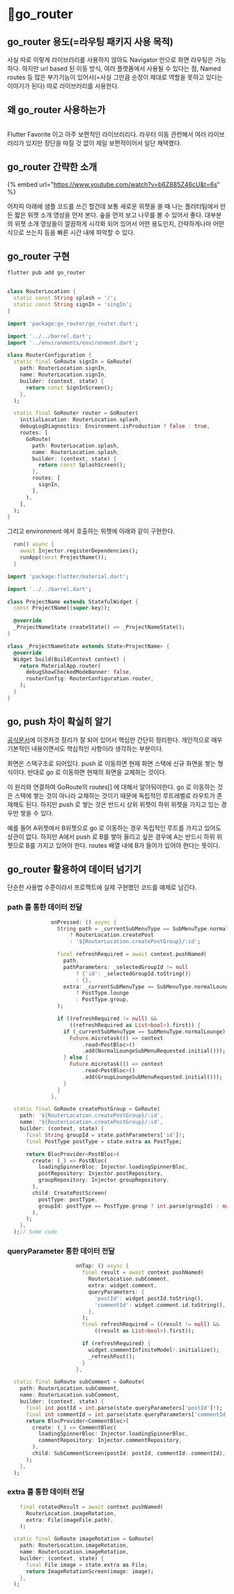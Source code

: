 # go\_router

## go\_router 용도(=라우팅 패키지 사용 목적)

사실 따로 이렇게 라이브러리를 사용하지 않아도 Navigator 만으로 화면 라우팅은 가능하다. 하지만 url based 된 이동 방식, 여러 플랫폼에서 사용될 수 있다는 점, Named routes 등 많은 부가기능이 있어서(=사실 그만큼 순정이 제대로 역할을 못하고 있다는 이야기가 된다) 따로 라이브러리를 사용한다.



## 왜 go\_router 사용하는가

<figure><img src="../../../.gitbook/assets/image (3) (1) (1).png" alt=""><figcaption></figcaption></figure>

Flutter Favorite 이고 아주 보편적인 라이브러리다. 라우터 이동 관련해서 여러 라이브러리가 있지만 장단을 따질 것 없이 제일 보편적이어서 일단 채택했다.



## go\_router 간략한 소개

{% embed url="https://www.youtube.com/watch?v=b6Z885Z46cU&t=6s" %}

어차피 아래에 샘플 코드를 쓰긴 할건데 보통 새로운 위젯을 쓸 때 나는 플러터팀에서 만든 짧은 위젯 소개 영상을 먼저 본다. 숲을 먼저 보고 나무를 볼 수 있어서 좋다. 대부분의 위젯 소개 영상들이 깔끔하게 시각화 되어 있어서 어떤 용도인지, 간략하게나마 어떤식으로 쓰는지 등을 빠른 시간 내에 파악할 수 있다.



## go\_router 구현

```bash
flutter pub add go_router
```

<figure><img src="../../../.gitbook/assets/image (1) (1) (1) (1) (1) (1).png" alt=""><figcaption></figcaption></figure>

```dart
class RouterLocation {
  static const String splash = '/';
  static const String signIn = 'singIn';
}
```

```dart
import 'package:go_router/go_router.dart';

import '../../barrel.dart';
import '../environments/environment.dart';

class RouterConfiguration {
  static final GoRoute signIn = GoRoute(
    path: RouterLocation.signIn,
    name: RouterLocation.signIn,
    builder: (context, state) {
      return const SignInScreen();
    },
  );

  static final GoRouter router = GoRouter(
    initialLocation: RouterLocation.splash,
    debugLogDiagnostics: Environment.isProduction ? false : true,
    routes: [
      GoRoute(
        path: RouterLocation.splash,
        name: RouterLocation.splash,
        builder: (context, state) {
          return const SplashScreen();
        },
        routes: [
          signIn,
        ],
      ),
    ],
  );
}
```



그리고 environment 에서 호출하는 위젯에 아래와 같이 구현한다.

```dart
  run() async {
    await Injector.registerDependencies();
    runApp(const ProjectName());
  }
```

```dart
import 'package:flutter/material.dart';

import '../../barrel.dart';

class ProjectName extends StatefulWidget {
  const ProjectName({super.key});

  @override
  _ProjectNameState createState() => _ProjectNameState();
}

class _ProjectNameState extends State<ProjectName> {
  @override
  Widget build(BuildContext context) {
    return MaterialApp.router(
      debugShowCheckedModeBanner: false,
      routerConfig: RouterConfiguration.router,
    );
  }
}
```



## go, push 차이 확실히 알기

[공식문서](https://pub.dev/documentation/go\_router/latest/topics/Get%20started-topic.html)에 이것저것 정리가 잘 되어 있어서 핵심만 간단히 정리한다. 개인적으로 매우 기본적인 내용이면서도 핵심적인 사항이라 생각하는 부분이다.

화면은 스택구조로 되어있다. push 로 이동하면 현재 화면 스택에 신규 화면을 쌓는 형식이다. 반대로 go 로 이동하면 현재의 화면을 교체하는 것이다.

이 원리와 연결하여 GoRoute의 routes\[] 에 대해서 알아둬야한다. go 로 이동하는 것은 스택에 쌓는 것이 아니라 교체하는 것이기 때문에 독립적인 루트레벨로 라우트가 존재해도 된다. 하지만 push 로 쌓는 것은 반드시 상위 위젯이 하위 위젯을 가지고 있는 경우만 쌓을 수 있다.

예를 들어 A위젯에서 B위젯으로 go 로 이동하는 경우 독립적인 루트를 가지고 있어도 상관이 없다. 하지만 A에서 push 로 B를 쌓아 올리고 싶은 경우에 A는 반드시 하위 위젯으로 B를 가지고 있어야 한다. routes 배열 내에 B가 들어가 있어야 한다는 뜻이다.



## go\_router 활용하여 데이터 넘기기

단순한 사용법 수준이라서 프로젝트에 실제 구현했던 코드를 예제로 남긴다.



### path 를 통한 데이터 전달

```dart
              onPressed: () async {
                String path = _currentSubMenuType == SubMenuType.normalLounge
                    ? RouterLocation.createPost
                    : '${RouterLocation.createPostGroup}/:id';

                final refreshRequired = await context.pushNamed(
                  path,
                  pathParameters: _selectedGroupId != null
                      ? {'id': _selectedGroupId.toString()}
                      : {},
                  extra: _currentSubMenuType == SubMenuType.normalLounge
                      ? PostType.lounge
                      : PostType.group,
                );

                if ((refreshRequired != null) &&
                    ((refreshRequired as List<bool>).first)) {
                  if (_currentSubMenuType == SubMenuType.normalLounge) {
                    Future.microtask(() => context
                        .read<PostBloc>()
                        .add(NormalLoungeSubMenuRequested.initial()));
                  } else {
                    Future.microtask(() => context
                        .read<PostBloc>()
                        .add(GroupLoungeSubMenuRequested.initial()));
                  }
                }
              },
```

```dart
  static final GoRoute createPostGroup = GoRoute(
    path: '${RouterLocation.createPostGroup}/:id',
    name: '${RouterLocation.createPostGroup}/:id',
    builder: (context, state) {
      final String groupId = state.pathParameters['id']!;
      final PostType postType = state.extra as PostType;

      return BlocProvider<PostBloc>(
        create: (_) => PostBloc(
          loadingSpinnerBloc: Injector.loadingSpinnerBloc,
          postRepository: Injector.postRepository,
          groupRepository: Injector.groupRepository,
        ),
        child: CreatePostScreen(
          postType: postType,
          groupId: postType == PostType.group ? int.parse(groupId) : null,
        ),
      );
    },
  );// Some code
```



### queryParameter 통한 데이터 전달

```dart
                      onTap: () async {
                        final result = await context.pushNamed(
                          RouterLocation.subComment,
                          extra: widget.comment,
                          queryParameters: {
                            'postId': widget.postId.toString(),
                            'commentId': widget.comment.id.toString(),
                          },
                        );
                        final refreshRequired = ((result != null) &&
                            ((result as List<bool>).first));

                        if (refreshRequired) {
                          widget.commentInfiniteModel!.initialize();
                          _refreshPost();
                        }
                      },
```

```dart
  static final GoRoute subComment = GoRoute(
    path: RouterLocation.subComment,
    name: RouterLocation.subComment,
    builder: (context, state) {
      final int postId = int.parse(state.queryParameters['postId']!);
      final int commentId = int.parse(state.queryParameters['commentId']!);
      return BlocProvider<CommentBloc>(
        create: (_) => CommentBloc(
          loadingSpinnerBloc: Injector.loadingSpinnerBloc,
          commentRepository: Injector.commentRepository,
        ),
        child: SubCommentScreen(postId: postId, commentId: commentId),
      );
    },
  );
```



### extra 를 통한 데이터 전달

```dart
    final rotatedResult = await context.pushNamed(
      RouterLocation.imageRotation,
      extra: File(imageFile.path),
    );
```

```dart
  static final GoRoute imageRotation = GoRoute(
    path: RouterLocation.imageRotation,
    name: RouterLocation.imageRotation,
    builder: (context, state) {
      final File image = state.extra as File;
      return ImageRotationScreen(image: image);
    },
  );
```
